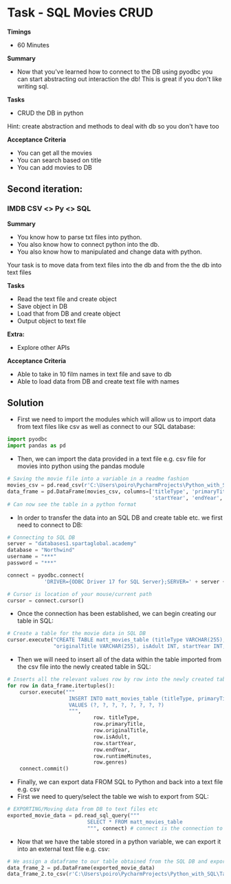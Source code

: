 # Task - SQL Movies CRUD
**Timings**
- 60 Minutes

**Summary**
- Now that you've learned how to connect to the DB using pyodbc you can start abstracting out interaction the db! This is great if you don't like writing sql.

**Tasks**
- CRUD the DB in python

Hint: create abstraction and methods to deal with db so you don't have too

**Acceptance Criteria**
- You can get all the movies
- You can search based on title
- You can add movies to DB

## Second iteration:

### IMDB CSV <> Py <> SQL
**Summary**
- You know how to parse txt files into python.
- You also know how to connect python into the db.
- You also know how to manipulated and change data with python.

Your task is to move data from text files into the db and from the the db into text files

**Tasks**
- Read the text file and create object
- Save object in DB
- Load that from DB and create object
- Output object to text file

**Extra:**
- Explore other APIs

**Acceptance Criteria**
- Able to take in 10 film names in text file and save to db
- Able to load data from DB and create text file with names

## Solution
- First we need to import the modules which will
allow us to import data from text files like csv
as well as connect to our SQL database:
```python
import pyodbc
import pandas as pd
```
- Then, we can import the data provided in a text
file e.g. csv file for movies into python using
the pandas module
```python
# Saving the movie file into a variable in a readme fashion
movies_csv = pd.read_csv(r'C:\Users\poiro\PycharmProjects\Python_with_SQL\Tasks\imdbtitles.csv')
data_frame = pd.DataFrame(movies_csv, columns=['titleType', 'primaryTitle', 'originalTitle', 'isAdult',
                                               'startYear', 'endYear', 'runtimeMinutes', 'genres'])
# Can now see the table in a python format
```
- In order to transfer the data into an SQL DB
and create table etc. we first need to connect to 
DB:
```python
# Connecting to SQL DB
server = "databases1.spartaglobal.academy"
database = "Northwind"
username = "***"
password = "***"

connect = pyodbc.connect(
            'DRIVER={ODBC Driver 17 for SQL Server};SERVER=' + server + ';DATABASE=' + database + ';UID=' + username + ';PWD=' + password)

# Cursor is location of your mouse/current path
cursor = connect.cursor()
```
- Once the connection has been established, we can
begin creating our table in SQL:
```python
# Create a table for the movie data in SQL DB
cursor.execute("CREATE TABLE matt_movies_table (titleType VARCHAR(255), primaryTitle VARCHAR(255), "
               "originalTitle VARCHAR(255), isAdult INT, startYear INT, endYear VARCHAR(255), runtimeMinutes VARCHAR(255), genres VARCHAR(255)")
```
- Then we will need to insert all of the data within
the table imported from the csv file into the newly
created table in SQL:
```python
# Inserts all the relevant values row by row into the newly created table in SQL DB
for row in data_frame.itertuples():
    cursor.execute("""
                    INSERT INTO matt_movies_table (titleType, primaryTitle, originalTitle, isAdult, startYear, endYear, runtimeMinutes, genres)
                    VALUES (?, ?, ?, ?, ?, ?, ?, ?)
                    """,
                            row. titleType,
                            row.primaryTitle,
                            row.originalTitle,
                            row.isAdult,
                            row.startYear,
                            row.endYear,
                            row.runtimeMinutes,
                            row.genres)
    connect.commit()
```
- Finally, we can export data FROM SQL to Python and
back into a text file e.g. csv
- First we need to query/select the table we wish
to export from SQL:
```python
# EXPORTING/Moving data from DB to text files etc
exported_movie_data = pd.read_sql_query("""
                          SELECT * FROM matt_movies_table
                          """, connect) # connect is the connection to the database
```
- Now that we have the table stored in a python 
variable, we can export it into an external
text file e.g. csv:
```python
# We assign a dataframe to our table obtained from the SQL DB and export to csv
data_frame_2 = pd.DataFrame(exported_movie_data)
data_frame_2.to_csv(r'C:\Users\poiro\PycharmProjects\Python_with_SQL\Tasks\sql_to_csv_movies.csv')
```